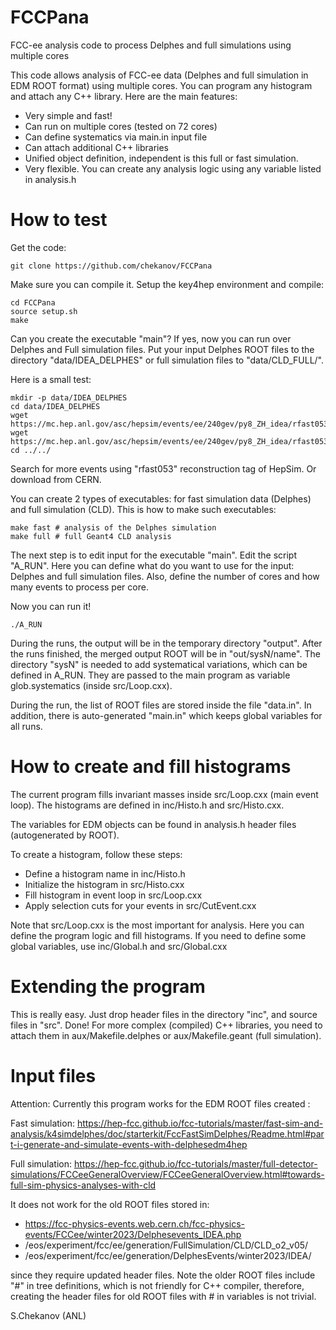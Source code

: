 # FCCPana
FCC-ee analysis code to process Delphes and full simulations using multiple cores

This code allows analysis of FCC-ee data (Delphes and full simulation in EDM ROOT format)
using multiple cores. You can program any histogram and attach any C++ library.
Here are the main features:

- Very simple and fast!
- Can run on multiple cores (tested on 72 cores)
- Can define systematics via main.in input file
- Can attach additional C++ libraries
- Unified object definition, independent is this full or fast simulation.
- Very flexible. You can create any analysis logic using any variable listed in analysis.h

# How to test 

Get the code:

`git clone https://github.com/chekanov/FCCPana`

Make sure you can compile it. Setup the key4hep environment and compile:

```
cd FCCPana
source setup.sh
make
```
Can you create the executable "main"? If yes, now you can run over Delphes and Full simulation files.
Put your input Delphes ROOT files to the directory "data/IDEA_DELPHES"  or  full simulation files to "data/CLD_FULL/". 

Here is a small test:

```
mkdir -p data/IDEA_DELPHES
cd data/IDEA_DELPHES
wget https://mc.hep.anl.gov/asc/hepsim/events/ee/240gev/py8_ZH_idea/rfast053/py8_ZH_idea_1.root
wget https://mc.hep.anl.gov/asc/hepsim/events/ee/240gev/py8_ZH_idea/rfast053/py8_ZH_idea_2.root 
cd ../../
```
Search for more events using "rfast053" reconstruction tag of HepSim. Or download from CERN. 

You can create 2 types of executables: for fast simulation data (Delphes) and full simulation (CLD). This is how to make such executables:

```
make fast # analysis of the Delphes simulation
make full # full Geant4 CLD analysis
```

The next step is to edit input for the executable "main".
Edit the script "A_RUN". Here you can define what do you want to use for the input:  Delphes and full simulation files.  Also, define the number of cores and how many events to process per core.

Now you can run it!

```
./A_RUN
```

During the runs, the output will be in the temporary directory "output". 
After the runs finished, the merged output ROOT will be in "out/sysN/name".
The directory "sysN" is needed to add systematical variations,
which can be defined in A_RUN. They are passed to the main program as
variable glob.systematics (inside src/Loop.cxx).
 
During the run, the list of ROOT files are stored inside the file "data.in". In addition,
there is auto-generated "main.in" which keeps global variables for all runs.

# How to create and fill histograms 

The current program fills invariant masses inside src/Loop.cxx (main event loop).
The histograms are defined in inc/Histo.h and src/Histo.cxx.

The variables for EDM objects can be found in analysis.h header files (autogenerated by ROOT).

To create a histogram, follow these steps:

- Define a histogram name in inc/Histo.h
- Initialize the histogram in src/Histo.cxx
- Fill histogram in event loop in src/Loop.cxx
- Apply selection cuts for your events in src/CutEvent.cxx

Note that src/Loop.cxx is the most important for analysis. Here you can define the program logic and fill histograms.
If you need to define some global variables, use inc/Global.h and src/Global.cxx

# Extending the program

This is really easy. Just drop header files in the directory "inc", and source files in "src". Done!
For more complex (compiled) C++ libraries, you need to attach them in aux/Makefile.delphes or aux/Makefile.geant (full simulation).

# Input files 

Attention: Currently this program works for the EDM ROOT files created :

Fast simulation:
https://hep-fcc.github.io/fcc-tutorials/master/fast-sim-and-analysis/k4simdelphes/doc/starterkit/FccFastSimDelphes/Readme.html#part-i-generate-and-simulate-events-with-delphesedm4hep

Full simulation: https://hep-fcc.github.io/fcc-tutorials/master/full-detector-simulations/FCCeeGeneralOverview/FCCeeGeneralOverview.html#towards-full-sim-physics-analyses-with-cld


It does not work for the old ROOT files stored in:

 - https://fcc-physics-events.web.cern.ch/fcc-physics-events/FCCee/winter2023/Delphesevents_IDEA.php
 - /eos/experiment/fcc/ee/generation/FullSimulation/CLD/CLD_o2_v05/
 - /eos/experiment/fcc/ee/generation/DelphesEvents/winter2023/IDEA/

since they require updated header files. Note the older ROOT files include "#" in tree definitions, which
is not friendly for C++ compiler, therefore, creating the header files for old ROOT files with # in variables is not
trivial. 
 

S.Chekanov (ANL)
